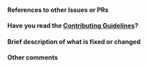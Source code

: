 <!--
Thank you for sending the PR! We appreciate you spending the time to work on these changes.

Help us understand your motivation by explaining why you decided to make this change.

You can learn more about contributing to grpc-gateway here: https://github.com/BITSoC/livestream/blob/master/CONTRIBUTING.md

Happy contributing!

-->

#### References to other Issues or PRs

<!-- If this pull request fixes an issue, write "Fixes #NNNN" in that exact
format, e.g. "Fixes #1234" (see
https://tinyurl.com/auto-closing for more information). Also, please
write a comment on that issue linking back to this pull request once it is
open. -->

#### Have you read the [Contributing Guidelines](https://github.com/BITSoC/livestream/blob/master/CONTRIBUTING.md)?

#### Brief description of what is fixed or changed

#### Other comments
